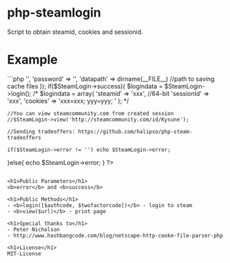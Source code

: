 # php-steamlogin
Script to obtain steamid, cookies and sessionid.

<h1>Example</h1>
```php
<?php
define('php-steamlogin', true);
require('main.php');
$SteamLogin = new SteamLogin(array(
	'username' => '',
	'password' => '',
	'datapath' => dirname(__FILE__) //path to saving cache files
));
if($SteamLogin->success){
	$logindata = $SteamLogin->login();
	/*
	$logindata = array(
		'steamid' => 'xxx', //64-bit
		'sessionId' => 'xxx',
		'cookies' => 'xxx=xxx; yyy=yyy; '
	);
	*/
	
	//You can view steamcommunity.com from created session
	//$SteamLogin->view('http://steamcommunity.com/id/Kysune');
	
	//Sending tradeoffers: https://github.com/halipso/php-steam-tradeoffers
	
	if($SteamLogin->error != '') echo $SteamLogin->error;
}else{
	echo $SteamLogin->error;
}
?>
```

<h1>Public Parameters</h1>
<b>error</b> and <b>success</b>

<h1>Public Methods</h1>
- <b>login([$authcode, $twofactorcode])</b> - login to steam
- <b>view($url)</b> - print page

<h1>Special thanks to</h1>
- Peter Nicholson
- http://www.hashbangcode.com/blog/netscape-http-cooke-file-parser-php

<h1>License</h1>
MIT-License

